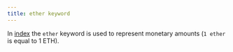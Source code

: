 ```yaml
---
title: ether keyword
---
```


In [index](/Knowledge/Web3/solidity/index.md) the `ether` keyword is used to represent monetary amounts (`1 ether` is equal to 1 ETH).
